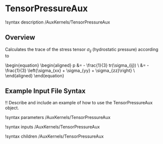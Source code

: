 # TensorPressureAux

!syntax description /AuxKernels/TensorPressureAux

## Overview

Calculates the trace of the stress tensor $\sigma_{ij}$ (hydrostatic pressure) according to

\begin{equation}
  \begin{aligned}
    p &= - \frac{1}{3} tr(\sigma_{ij}) \\
      &= - \frac{1}{3} \left\{\sigma_{xx} + \sigma_{yy} + \sigma_{zz}\right\} \\
  \end{aligned}
\end{equation}

## Example Input File Syntax

!! Describe and include an example of how to use the TensorPressureAux object.

!syntax parameters /AuxKernels/TensorPressureAux

!syntax inputs /AuxKernels/TensorPressureAux

!syntax children /AuxKernels/TensorPressureAux

